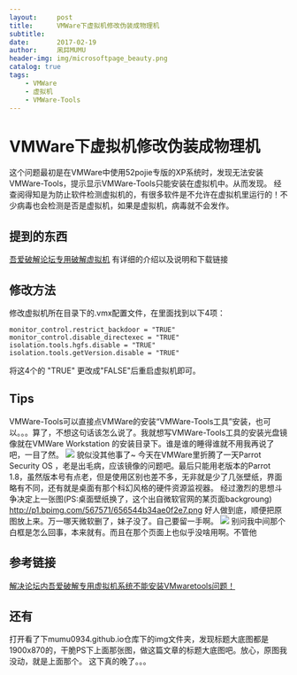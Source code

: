 ```yaml
---
layout:     post
title:      VMWare下虚拟机修改伪装成物理机             
subtitle:  
date:       2017-02-19
author:     凩茻MUMU
header-img: img/microsoftpage_beauty.png  
catalog: true   
tags:                           
    - VMWare
    - 虚拟机
    - VMWare-Tools
---
```


# VMWare下虚拟机修改伪装成物理机
这个问题最初是在VMWare中使用52pojie专版的XP系统时，发现无法安装VMWare-Tools，提示显示VMWare-Tools只能安装在虚拟机中。从而发现。
经查阅得知是为防止软件检测虚拟机的，有很多软件是不允许在虚拟机里运行的！不少病毒也会检测是否是虚拟机，如果是虚拟机，病毒就不会发作。  
## 提到的东西
[吾爱破解论坛专用破解虚拟机](http://www.52pojie.cn/thread-341238-1-1.html) 
有详细的介绍以及说明和下载链接
## 修改方法
修改虚拟机所在目录下的.vmx配置文件，在里面找到以下4项：
``` 
monitor_control.restrict_backdoor = "TRUE"  
monitor_control.disable_directexec = "TRUE"
isolation.tools.hgfs.disable = "TRUE"
isolation.tools.getVersion.disable = "TRUE" 
``` 
将这4个的 "TRUE" 更改成"FALSE"后重启虚拟机即可。
## Tips
VMWare-Tools可以直接点VMWare的安装“VMWare-Tools工具”安装，也可以。。。算了，不想这句话该怎么说了。我就想写VMWare-Tools工具的安装光盘镜像就在VMWare Workstation 的安装目录下。谁是谁的睡得谁就不用我再说了吧，一目了然。
![](http://p1.bqimg.com/567571/a0e7afc103456823.png) 
貌似没其他事了~
今天在VMWare里折腾了一天Parrot Security OS ，老是出毛病，应该镜像的问题吧。最后只能用老版本的Parrot 1.8，虽然版本号有点老，但是使用区别也差不多，无非就是少了几张壁纸，界面略有不同，还有就是桌面有那个科幻风格的硬件资源监视器。
经过激烈的思想斗争决定上一张图(PS:桌面壁纸换了，这个出自微软官网的某页面backgroung)
http://p1.bpimg.com/567571/656544b34ae0f2e7.png
好人做到底，顺便把原图放上来。万一哪天微软删了，妹子没了。自己要留一手啊。
![](http://p1.bpimg.com/567571/a9f13768b9e555af.png) 别问我中间那个白框是怎么回事，本来就有。而且在那个页面上也似乎没啥用啊。不管他
## 参考链接
[解决论坛内吾爱破解专用虚拟机系统不能安装VMwaretools问题！](http://www.52pojie.cn/thread-426060-1-1.html) 
## 还有
打开看了下mumu0934.github.io仓库下的img文件夹，发现标题大底图都是1900x870的，干脆PS下上面那张图，做这篇文章的标题大底图吧。放心，原图我没动，就是上面那个。
这下真的晚了。。。